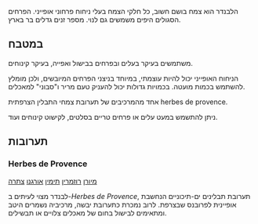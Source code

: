 הלבנדר הוא צמח בושם חשוב, כל חלקי הצמח בעלי ניחוח פרחוני אופייני. הפרחים הסגולים היפים משמשים גם לנוי. מספר זנים גדלים בר בארץ. 

## במטבח

משתמשים בעיקר בעלים ובפרחים בבישול ואפייה, בעיקר קינוחים.

הניחוח האופייני יכול להיות עוצמתי, במיוחד בניצני הפרחים המיובשים, ולכן מומלץ להשתמש בכמות מועטה. בכמויות גדולות יכול להעניק טעם מריר ו"סבוני" למאכלים.

אחד מהמרכיבים של תערובת צמחי התבלין הצרפתית herbes de provence.

ניתן להתשמש במעט עלים או פרחים טריים בסלטים, לקישוט קינוחים ועוד. 

## תערובות

### Herbes de Provence

[מיורן](marjoram "HerbIcon") [רוזמרין](rosemary "HerbIcon") [תימין](thyme "HerbIcon") [אורגנו](oregano "HerbIcon") [צתרה](summer-savory "HerbIcon")

לבנדר מצוי לעיתים ב-*Herbes de Provence*, תערובת תבלינים ים-תיכוניים הנחשבת אופיינית לפרובנס שבצרפת. לרוב נמכרת כתערובת יבשה, מרכיביה נשמרים היטב ומתאימים לבישול בחום של מאכלים צלויים או תבשילים.

